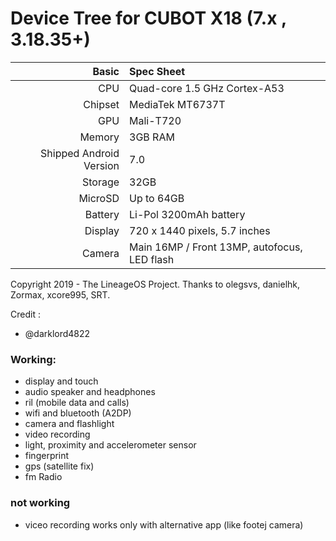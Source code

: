 #                                       Device Tree for CUBOT X18 (7.x , 3.18.35+)

Basic   | Spec Sheet
-------:|:-------------------------
CPU     | Quad-core 1.5 GHz Cortex-A53
Chipset | MediaTek MT6737T
GPU     | Mali-T720
Memory  | 3GB RAM
Shipped Android Version | 7.0
Storage | 32GB
MicroSD | Up to 64GB
Battery | Li-Pol 3200mAh battery
Display | 720 x 1440 pixels, 5.7 inches
Camera  | Main 16MP / Front 13MP, autofocus, LED flash

Copyright 2019 - The LineageOS Project.
Thanks to olegsvs, danielhk, Zormax, xcore995, SRT.

Credit : 
- @darklord4822

### Working:
- display and touch
- audio speaker and headphones
- ril (mobile data and calls)
- wifi and bluetooth (A2DP)
- camera and flashlight
- video recording
- light, proximity and accelerometer sensor
- fingerprint
- gps (satellite fix)
- fm Radio

### not working
- viceo recording works only with alternative app (like footej camera)
